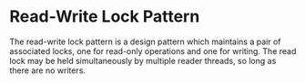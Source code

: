 Read-Write Lock Pattern
=======================

The read-write lock pattern is a design pattern which maintains a pair of associated locks, one for read-only operations and one for writing. The read lock may be held simultaneously by multiple reader threads, so long as there are no writers.